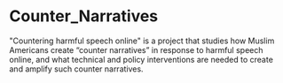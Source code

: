 # Counter_Narratives
"Countering harmful speech online" is a project that studies how Muslim Americans create “counter narratives” in response to harmful speech online, and what technical and policy interventions are needed to create and amplify such counter narratives.
